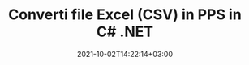 ---
############################# Static ############################
layout: "autogen-gist"
date: 2021-10-02T14:22:14+03:00
draft: false
path: "it/total/net/conversion/csv-to-pps/"
other_out_formats: "PDF DOC DOCX DOCM DOT DOTX DOTM TXT RTF HTML HTM MHTML MHT XLS XLSX XLSM XLSB XLT XLTX XLTM XLAM CSV TSV DIF SXC FODS PPT PPTX PPS PPSX PPSM POT POTX PPTM POTM ODT OTT OTP ODP ODS EMZ WMZ SVG SVGZ XPS TEX DCM WMF EMF BMP PNG GIF JPEG TIFF ICO WEBP JP2 TGA PSB PSD EPUB MD XML JSON DICOM FODP JPG"
ad_headline: "Converti CSV in PPS | .NET"
ad_description: "La più accurata soluzione di conversione di documenti da CSV a PPS per le tue applicazioni .NET."

############################# Head ############################
head_title: "Converti Excel CSV in PPS in C# ASP.NET | Conversione di documenti .NET"
head_description: "API di conversione dei formati di documenti di fogli di calcolo .NET Excel. Converti CSV in PPS e oltre 100 altre immagini e formati di file di documenti in applicazioni .NET (C#, VB.NET, ASP.NET e .NET Core)."

############################# Header ############################
title: "Converti file Excel (CSV) in PPS in C# .NET"
description: "Usa l'API nativa del convertitore di documenti Excel per convertire CSV in PPS nelle applicazioni C# VB.NET e ASP.NET. Utilizza funzionalità flessibili di conversione dei documenti per personalizzare l'aspetto del documento risultante. Converti con precisione tutti i formati di fogli di lavoro Excel più diffusi in e da documenti Word, presentazioni PowerPoint, PDF, Photoshop, eBook, formati di file Web e immagine. Converti l'intero documento o scegli pagine specifiche del file del documento di origine in base ai numeri di pagina o agli intervalli di pagine selettivi e converti facilmente in un formato di documento supportato."

############################# SubMenu ############################
submenu:
    enable: false

############################# Content ############################
content:
    enable: true
    block:
    - title_left: "Come convertire CSV in PPS in C# .NET"
      content_left: |
          Segui questi semplici passaggi per la conversione da CSV a PPS in .NET. Visualizza il documento PPS convertito così com'è o esegui il rendering e visualizzalo come HTML senza utilizzare alcun software esterno.

          -   Crea un oggetto **Converter** per convertire il documento CSV
          -   Imposta le opzioni di conversione per il formato PPS
          -   Chiama il metodo **Convert** dell'istanza di classe **Converter** per la conversione in PPS
          -   Imposta le opzioni per visualizzare l'HTML
          -   Crea un oggetto **Viewer** per visualizzare PPS convertito come HTML
          
      title_right: "Download e istruzioni di installazione"
      content_right: |
          Sono necessari gli spazi dei nomi `GroupDocs.Conversion` e `GroupDocs.Viewer` per convertire i formati di file Word in un'ampia gamma di immagini e tipi di documenti come PDF, Microsoft Office (Word, Excel, PowerPoint, Project, Outlook), OpenDocument, HTML e Diagrammi CAD. Esplora altre [API .NET per documenti Office](https://products.conholdate.com/total/net/) offerte da Conholdate.Total.
          
          Ottieni i rispettivi file assembly da [Scarica](https://downloads.conholdate.com/total/net) o recupera l'intero pacchetto da [NuGet](https://www.nuget.org/packages/Conholdate.Total/) per aggiungere `Conholdate.Total for .NET` direttamente nel tuo spazio di lavoro.
          
      gisthash: "4f311c07ae9ee691b8afb7960aa6c806"
      gistfile: "excel-to-pdf-conversion.cs"

    - title_left: "Converti Excel in PDF/Word/HTML/PPTX in C#"
      content_left: |
          Converti i tuoi fogli di calcolo Excel in altri formati di documenti popolari come PDF, HTML, presentazioni PowerPoint e formati di file di elaborazione testi utilizzando il codice C# .NET. Carica la cartella di lavoro di Excel di origine e salvala come documento convertito in un altro formato di documento.

          -   Crea un oggetto **Converter** e passagli il file Excel di origine
          -   Istanziare la classe corretta **ConvertOptions**, ad es. (**PdfConvertOptions** per la conversione in PDF, **WordProcessingConvertOptions** per la conversione in formati Word, **MarkupConvertOptions** per la conversione in HTML, **PresentationConvertOptions** per la conversione in formati PowerPoint)
          -   Chiama il metodo **Convert** dell'istanza di classe **Converter** per la conversione in formato PDF/HTML/PPTX o documento Word
          
      title_right: "Conversione di archivi protetti da password"
      content_right: |
          In alcuni casi, la dimensione del documento convertito è maggiore e la conversione richiede tempo. Per impostazione predefinita, il documento convertito nella cache viene salvato nell'unità locale, ma [Conholdate.Total for .NET](https://products.conholdate.com/total/net/) offre funzionalità di implementazione della cache personalizzate utilizzando l'interfaccia iCache per gestire in modo efficiente la conversione della cache si traduce a modo tuo. Accelera il processo di conversione ripetitivo generale.
          
          La [libreria di conversione .NET Excel](https://products.groupdocs.com/conversion/net/) supporta anche la conversione da e verso archivi protetti da password e la compressione dei risultati della conversione in ZIP, RAR, 7Z, TAR, GZ e BZ2 formati di archivio.
          
      gisthash: "4f311c07ae9ee691b8afb7960aa6c806"
      gistfile: "excel-to-pdf-word-html-powerpoint-conversion.cs"

    - title_left: "Aggiungi filigrana di testo o immagine a PPS in C#"
      content_left: |
          Converti accuratamente i documenti (da CSV a PPS) esattamente come il file originale e applica filigrane di testo o immagini alle pagine del documento convertito utilizzando C# .NET.

          -   Crea un oggetto **Converter** per convertire il documento CSV
          -   Crea una nuova istanza della classe **WatermarkOptions**
          -   Specifica le proprietà della filigrana (colore, larghezza, testo, immagine, ecc.)
          -   Istanziare la classe corretta **ConvertOptions**
          -   Imposta la proprietà **Watermark** dell'istanza **ConvertOptions**
          -   Chiama il metodo **Convert** dell'istanza di classe **Converter** per la conversione in PPS
        
      title_right: "Estrazione delle informazioni del documento di origine"
      content_right: |
          La funzione di estrazione delle informazioni sui documenti non solo consente di ottenere le informazioni di base sul file del documento di origine, ma supporta anche l'estrazione di alcune preziose informazioni specifiche sul formato di file come le date di inizio e fine del progetto di un file Microsoft Project, eventuali restrizioni di stampa su un documento PDF, elenco di cartelle racchiuse in un file di dati di Outlook ecc.

          Converti i formati di file di documenti più diffusi su diversi sistemi operativi come Windows, Linux o macOS utilizzando piattaforme come Windows Azure, Mono e Xamarin.
          
      gisthash: "a15affe15284876ce010a315a09da1f0"
      gistfile: "convert-word-to-pdf-and-add-text-watermark-to-converted-pdf.cs"

    - title_left: "Converti file JSON in Excel in C# .NET"
      content_left: |
          La conversione di un file JSON in Excel in .NET è ora più semplice con Conholdate.Total per le API .NET. Usa il file JSON come origine dati e convertilo con precisione in un formato di file di foglio di calcolo Excel aggiungendo alcune righe di codice C # senza utilizzare alcun software esterno.

          -   Crea un oggetto **Converter** per convertire il file JSON
          -   Istanzia la classe **SpreadsheetConvertOptions**
          -   Chiama il metodo **Convert** dell'istanza di classe **Converter** per la conversione in XLSX
          
      title_right: "Carica e converti documenti ubicati in remoto"
      content_right: |
          Utilizzando Conholdate.Total per .NET, gli sviluppatori possono caricare e convertire documenti da varie posizioni remote e risorse di archiviazione di documenti cloud come Amazon S3, Microsoft Azure Blob, FTP, disco locale, stream o un semplice URL. Devi solo specificare il metodo per ottenere un flusso di documenti posizionato in remoto e quindi passarlo alla classe Converter come costruttore.
          
          Le API Conholdate.Total per .NET sono native per Windows Forms, ASP.NET, WPF, WCF o qualsiasi tipo di applicazione basata su .NET Framework 2.0 o successivo.
          
      gisthash: "7864dd1c0c16ca647722d18664d5c84a"
      gistfile: "json-to-excel-spreadsheet-conversion.cs"

############################# About Formats ############################
about_formats:
    enable: false
############################# More Formats ############################
more_formats:
    enable: true
    auto: false
    other_out_formats: PDF DOC DOCX DOCM DOT DOTX DOTM TXT RTF HTML HTM MHTML MHT XLS XLSX XLSM XLSB XLT XLTX XLTM XLAM CSV TSV DIF SXC FODS PPT PPTX PPS PPSX PPSM POT POTX PPTM POTM ODT OTT OTP ODP ODS EMZ WMZ SVG SVGZ XPS TEX DCM WMF EMF BMP PNG GIF JPEG TIFF ICO WEBP JP2 TGA PSB PSD EPUB MD XML JSON DICOM FODP JPG
############################# Back to top ###############################
back_to_top:
  enable: true
---